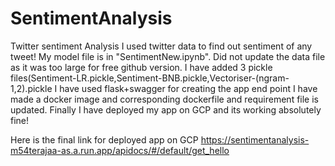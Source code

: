 # SentimentAnalysis
Twitter sentiment Analysis
I used twitter data to find out sentiment of any tweet! My model file is in "SentimentNew.ipynb".
Did not update the data file as it was too large for free github version.
I have added 3 pickle files(Sentiment-LR.pickle,Sentiment-BNB.pickle,Vectoriser-(ngram-1,2).pickle
I have used flask+swagger for creating the app end point
I have made a docker image and corresponding dockerfile and requirement file is updated.
Finally I have deployed my app on GCP and its working absolutely fine!

Here is the final link for deployed app on GCP
https://sentimentanalysis-m54terajaa-as.a.run.app/apidocs/#/default/get_hello




